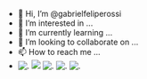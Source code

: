 - 👋 Hi, I’m @gabrielfeliperossi
- 👀 I’m interested in ...
- 🌱 I’m currently learning ...
- 💞️ I’m looking to collaborate on ...
- 📫 How to reach me ...
- ![.](https://img.shields.io/badge/Databricks-FF3621?style=for-the-badge&logo=Databricks&logoColor=white)
![](https://static.wikia.nocookie.net/vsbattles/images/e/e5/Dai42bg-cce2a051-b2dc-4cc3-a318-65cf78e88651.png/revision/latest/scale-to-width-down/340?cb=20210322132234)
  ![.](https://img.shields.io/badge/FIFA-B7312F?style=for-the-badge&logo=fifa&logoColor=white)
  ![.](https://img.shields.io/badge/PlayStation-003791?style=for-the-badge&logo=playstation&logoColor=white)
  ![.](https://img.shields.io/badge/Steam-000000?style=for-the-badge&logo=steam&logoColor=white)
